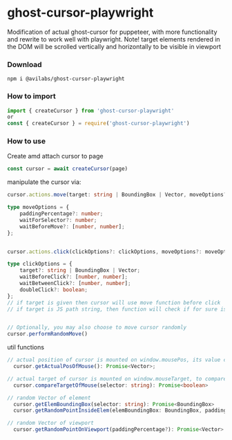 # ghost-cursor-playwright

Modification of actual ghost-cursor for puppeteer, with more functionality and rewrite to work well with playwright.
Note! target elements rendered in the DOM will be scrolled vertically and horizontally to be visible in viewport

### Download

```shell
npm i @avilabs/ghost-cursor-playwright
```

### How to import

```typescript
import { createCursor } from 'ghost-cursor-playwright'
or
const { createCursor } = require('ghost-cursor-playwright')
```

### How to use

Create amd attach cursor to page

```typescript
const cursor = await createCursor(page)
```

manipulate the cursor via:

```typescript
cursor.actions.move(target: string | BoundingBox | Vector, moveOptions?: moveOptions): Promise<void>;

type moveOptions = {
	paddingPercentage?: number;
	waitForSelector?: number;
	waitBeforeMove?: [number, number];
};


cursor.actions.click(clickOptions?: clickOptions, moveOptions?: moveOptions): Promise<void>;

type clickOptions = {
	target?: string | BoundingBox | Vector;
	waitBeforeClick?: [number, number];
	waitBetweenClick?: [number, number];
	doubleClick?: boolean;
};
// if target is given then cursor will use move function before click
// if target is JS path string, then function will check if for sure is on correct target (sometimes rendered objects are covered in viewport by menu bar or dialogs etc.), if false will proceed fallback to native click


// Optionally, you may also choose to move cursor randomly
cursor.performRandomMove()

```

util functions

```typescript
// actual position of cursor is mounted on window.mousePos, its value can be retrieve by
  cursor.getActualPosOfMouse(): Promise<Vector>;

// actual target of cursor is mounted on window.mouseTarget, to compare target under cursor with given JS PATH selector use:
  cursor.compareTargetOfMouse(selector: string): Promise<boolean>

// random Vector of element
  cursor.getElemBoundingBox(selector: string): Promise<BoundingBox>
  cursor.getRandomPointInsideElem(elemBoundingBox: BoundingBox, paddingPercentage?): Vector

// random Vector of viewport
  cursor.getRandomPointOnViewport(paddingPercentage?): Promise<Vector>
```
